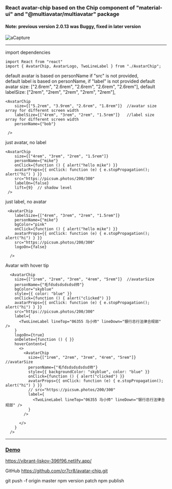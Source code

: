### React avatar-chip based on  the Chip component of "material-ui" and "@multiavatar/multiavatar" package 

#### Note: previous version 2.0.13 was Buggy, fixed in later version

![aCapture](https://user-images.githubusercontent.com/106660/132795601-b5862112-d3fb-43b6-a6fe-e28e78eb867c.JPG)


------------------------------------
import dependencies

    import React from "react"
    import { AvatarChip, AvatarLogo, TwoLineLabel } from "./AvatarChip";

default avatar is based on personName if "src" is not provided,     
default label is based on personName, if "label" is not provided
default avatar  size: ["2.6rem", "2.6rem", "2.6rem", "2.6rem", "2.6rem"],
default labelSize: ["2rem", "2rem", "2rem", "2rem", "2rem"],
   
    <AvatarChip
        size={["5.2rem", "3.9rem", "2.6rem", "1.8rem"]}  //avatar size array for different screen width 
        labelSize={["4rem", "3rem", "2rem", "1.5rem"]}   //label size array for different screen width 
        personName={"bob"}
       
     />

just avatar, no label
   
    <AvatarChip
        size={["4rem", "3rem", "2rem", "1.5rem"]} 
        personName={"mike"}
        onClick={function () { alert("hello mike") }}
        avatarProps={{ onClick: function (e) { e.stopPropagation(); alert("hi") } }}
        src="https://picsum.photos/200/300" 
        labelOn={false}
        lift={9}  // shadow level
     />

just label, no avatar
   
     <AvatarChip
        labelSize={["4rem", "3rem", "2rem", "1.5rem"]}
        personName={"mike"}
        bgColor="pink"
        onClick={function () { alert("hello mike") }}
        avatarProps={{ onClick: function (e) { e.stopPropagation(); alert("hi") } }}
        src="https://picsum.photos/200/300"
        logoOn={false}

      />



Avatar with hover tip

      <AvatarChip
        size={["1rem", "2rem", "3rem", "4rem", "5rem"]}  //avatarSize
        personName={"毛fdsdsdsdsdsd帅"}
        bgColor="skyblue"
        style={{ color: "blue" }}
        onClick={function () { alert("clicked") }}
        avatarProps={{ onClick: function (e) { e.stopPropagation(); alert("hi") } }}
        src="https://picsum.photos/200/300"
        label={
          <TwoLineLabel lineTop="06355 马小帅" lineDown="银行总行法律合规部" />
        }
        logoOn={true}  
        onDelete={function () { }}
        hoverContent={
          <>
            <AvatarChip
              size={["1rem", "2rem", "3rem", "4rem", "5rem"]}  //avatarSize
              personName={"毛fdsdsdsdsdsd帅"}
              style={{ backgroundColor: "skyblue", color: "blue" }}
              onClick={function () { alert("clicked") }}
              avatarProps={{ onClick: function (e) { e.stopPropagation(); alert("hi") } }}
              // src="https://picsum.photos/200/300"
              label={
                <TwoLineLabel lineTop="06355 马小帅" lineDown="银行总行法律合规部" />
              }
            />

          </>
        }
      />


 
------------------------------------

### [Demo](https://vibrant-liskov-396f96.netlify.app/) 

https://vibrant-liskov-396f96.netlify.app/



GitHub https://github.com/cr7cr8/avatar-chip.git


 
git push -f origin master
npm version patch
npm publish